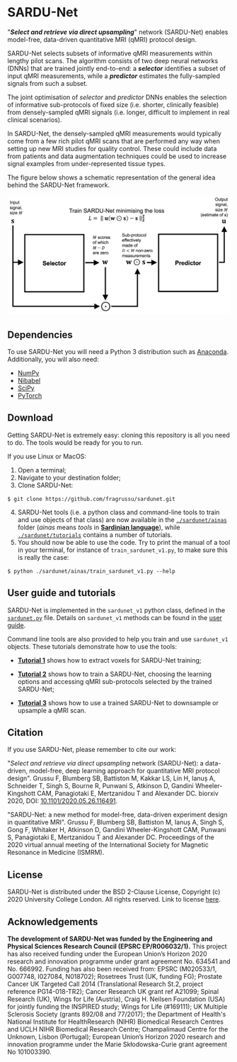 # SARDU-Net
"***Select and retrieve via direct upsampling***" network (SARDU-Net) enables model-free, data-driven quantitative MRI (qMRI) protocol design.

SARDU-Net selects subsets of informative qMRI measurements within lengthy pilot scans. The algorithm consists of two deep neural networks (DNNs) that are trained jointly end-to-end: a ***selector*** identifies a subset of input qMRI measurements, while a ***predictor*** estimates the fully-sampled signals from such a subset. 

The joint optimisation of *selector* and *predictor* DNNs enables the selection of informative sub-protocols of fixed size (i.e. shorter, clinically feasible) from densely-sampled qMRI signals (i.e. longer, difficult to implement in real clinical scenarios). 

In SARDU-Net, the densely-sampled qMRI measurements would typically come from a few rich pilot qMRI scans that are performed any way when setting up new MRI studies for quality control. These could include data from patients and data augmentation techniques could be used to increase signal examples from under-represented tissue types.

The figure below shows a schematic representation of the general idea behind the SARDU-Net framework.

<img src="https://github.com/fragrussu/sardunet/blob/master/sarduscheme.png" width="1024">


## Dependencies
To use SARDU-Net you will need a Python 3 distribution such as [Anaconda](http://www.anaconda.com/distribution). Additionally, you will also need:
* [NumPy](http://numpy.org)
* [Nibabel](http://nipy.org/nibabel)
* [SciPy](http://www.scipy.org)
* [PyTorch](http://pytorch.org/)


## Download 
Getting SARDU-Net is extremely easy: cloning this repository is all you need to do. The tools would be ready for you to run.

If you use Linux or MacOS:

1. Open a terminal;
2. Navigate to your destination folder;
3. Clone SARDU-Net:
```
$ git clone https://github.com/fragrussu/sardunet.git 
```
4. SARDU-Net tools (i.e. a python class and command-line tools to train and use objects of that class) are now available in the [`./sardunet/ainas`](https://github.com/fragrussu/sardunet/tree/master/ainas) folder (*ainas* means *tools* in [**Sardinian language**](http://sc.wikipedia.org/wiki/Limba_sarda)), while [`./sardunet/tutorials`](https://github.com/fragrussu/sardunet/tree/master/tutorials) contains a number of tutorials. 
5. You should now be able to use the code. Try to print the manual of a tool in your terminal, for instance of `train_sardunet_v1.py`, to make sure this is really the case:
```
$ python ./sardunet/ainas/train_sardunet_v1.py --help
```

## User guide and tutorials
SARDU-Net is implemented in the `sardunet_v1` python class, defined in the [`sardunet.py`](https://github.com/fragrussu/sardunet/blob/master/ainas/sardunet.py) file. Details on `sardunet_v1` methods can be found in the [user guide](https://github.com/fragrussu/sardunet/blob/master/tutorials/README.md). 

Command line tools are also provided to help you train and use `sardunet_v1` objects. These tutorials demonstrate how to use the tools:  

* [**Tutorial 1**](https://github.com/fragrussu/sardunet/tree/master/tutorials/tutorial1.md) shows how to extract voxels for SARDU-Net training; 

* [**Tutorial 2**](https://github.com/fragrussu/sardunet/tree/master/tutorials/tutorial2.md) shows how to train a SARDU-Net, choosing the learning options and accessing qMRI sub-protocols selected by the trained SARDU-Net; 

* [**Tutorial 3**](https://github.com/fragrussu/sardunet/tree/master/tutorials/tutorial3.md) shows how to use a trained SARDU-Net to downsample or upsample a qMRI scan.

## Citation
If you use SARDU-Net, please remember to cite our work:

"*Select and retrieve via direct upsampling* network (SARDU-Net): a data-driven, model-free, deep learning approach for quantitative MRI protocol design". Grussu F, Blumberg SB, Battiston M, Kakkar LS, Lin H, Ianuș A, Schneider T, Singh S, Bourne R, Punwani S, Atkinson D, Gandini Wheeler-Kingshott CAM, Panagiotaki E, Mertzanidou T and Alexander DC. biorxiv 2020, DOI: [10.1101/2020.05.26.116491](https://doi.org/10.1101/2020.05.26.116491). 

"SARDU-Net: a new method for model-free, data-driven experiment design in quantitative MRI". Grussu F, Blumberg SB, Battiston M, Ianuș A, Singh S, Gong F, Whitaker H, Atkinson D, Gandini Wheeler-Kingshott CAM, Punwani S, Panagiotaki E, Mertzanidou T and Alexander DC. Proceedings of the 2020 virtual annual meeting of the International Society for Magnetic Resonance in Medicine (ISMRM). 

## License
SARDU-Net is distributed under the BSD 2-Clause License, Copyright (c) 2020 University College London. All rights reserved.
Link to license [here](http://github.com/fragrussu/sardunet/blob/master/LICENSE).

## Acknowledgements
**The development of SARDU-Net was funded by the Engineering and Physical Sciences Research Council (EPSRC EP/R006032/1).** This project has also received funding under the European Union’s Horizon 2020 research and innovation programme under grant agreement No. 634541 and No. 666992. Funding has also been received from: EPSRC (M020533/1, G007748, I027084, N018702); Rosetrees Trust (UK, funding FG); Prostate Cancer UK Targeted Call 2014 (Translational Research St.2, project reference PG14-018-TR2); Cancer Research UK grant ref A21099; Spinal Research (UK), Wings for Life (Austria), Craig H. Neilsen Foundation (USA) for jointly funding the INSPIRED study; Wings for Life (#169111); UK Multiple Sclerosis Society (grants 892/08 and 77/2017); the Department of Health's National Institute for HealthResearch (NIHR) Biomedical Research Centres and UCLH NIHR Biomedical Research Centre; Champalimaud Centre for the Unknown, Lisbon (Portugal); European Union’s Horizon 2020 research and innovation programme under the Marie Skłodowska-Curie grant agreement No 101003390.
